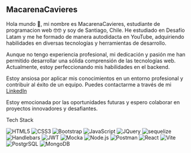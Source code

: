 ##  MacarenaCavieres

Hola mundo 🖖, mi nombre es MacarenaCavieres, estudiante de programacion web 🤓🤓 y soy de Santiago, Chile. He estudiado en Desafío Latam y me he formado de manera autodidacta en YouTube, adquiriendo habilidades en diversas tecnologías y herramientas de desarrollo.

Aunque no tengo experiencia profesional, mi dedicación y pasión me han permitido desarrollar una sólida comprensión de las tecnologías web. Actualmente, estoy perfeccionando mis habilidades en el backend.

Estoy ansiosa por aplicar mis conocimientos en un entorno profesional y contribuir al éxito de un equipo. Puedes contactarme a través de mi [LinkedIn](https://www.linkedin.com/in/macarena-cavieres-rubio/)

Estoy emocionada por las oportunidades futuras y espero colaborar en proyectos innovadores y desafiantes.

Tech Stack

![HTML5](https://img.shields.io/badge/HTML5-E34F26?style=plastic&logo=html5&logoColor=white)
![CSS3](https://img.shields.io/badge/CSS3-1572B6?style=plastic&logo=css3&logoColor=white)
![Bootstrap](https://img.shields.io/badge/Bootstrap-563D7C?style=plastic&logo=bootstrap&logoColor=white)
![JavaScript](https://img.shields.io/badge/JavaScript-323330?style=plastic&logo=javascript&logoColor=F7DF1E)
![JQuery](https://img.shields.io/badge/jQuery-0769AD?style=plastic&logo=jquery&logoColor=white)
![sequelize](https://img.shields.io/badge/Sequelize-52B0E7?style=plastic&logo=Sequelize&logoColor=white)
![Handlebars](https://img.shields.io/badge/Handlebars%20js-f0772b?style=plastic&logo=handlebarsdotjs&logoColor=black)
![JWT](https://img.shields.io/badge/JWT-000000?style=plastic&logo=JSON%20web%20tokens&logoColor=white)
![Mocka](https://img.shields.io/badge/Mocha-8D6748?style=plastic&logo=Mocha&logoColor=white)
![Node.js](https://img.shields.io/badge/Node%20js-339933?style=plastic&logo=nodedotjs&logoColor=white)
![Postman](https://img.shields.io/badge/Postman-FF6C37?style=plastic&logo=Postman&logoColor=white)
![React](https://img.shields.io/badge/React-20232A?style=plastic&logo=react&logoColor=61DAFB)
![Vite](https://img.shields.io/badge/Vite-B73BFE?style=plastic&logo=vite&logoColor=FFD62E)
![PostgrSQL](https://img.shields.io/badge/PostgreSQL-316192?style=plastic&logo=postgresql&logoColor=white)
![MongoDB](https://img.shields.io/badge/MongoDB-4EA94B?style=plastic&logo=mongodb&logoColor=white)

